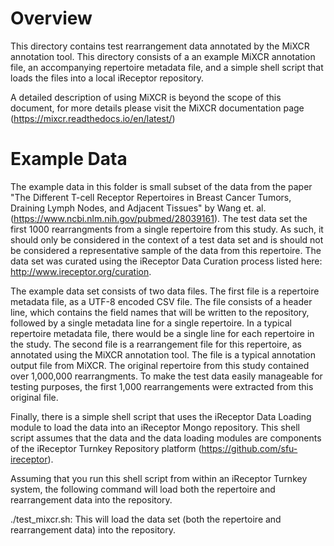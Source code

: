 # Overview 
This directory contains test rearrangement data annotated by the MiXCR annotation tool. This directory consists of a an example MiXCR annotation file, an accompanying repertoire metadata file, and a simple shell script that loads the files into a local iReceptor repository.

A detailed description of using MiXCR is beyond the scope of this document, for more details please visit the MiXCR documentation page (https://mixcr.readthedocs.io/en/latest/)

# Example Data

The example data in this folder is small subset of the data from the paper "The Different T-cell Receptor Repertoires in Breast Cancer Tumors, Draining Lymph Nodes, and Adjacent Tissues" by Wang et. al. (https://www.ncbi.nlm.nih.gov/pubmed/28039161). The test data set the first 1000 rearrangments from a single repertoire from this study. As such, it should only be considered in the context of a test data set and is should not be considered a representative sample of the data from this repertoire. The data set was curated using the iReceptor Data Curation process listed here: http://www.ireceptor.org/curation.

The example data set consists of two data files. The first file is a repertoire metadata file, as a UTF-8 encoded CSV file. The file consists of a header line, which contains the field names that will be written to the repository, followed by a single metadata line for a single repertoire. In a typical repertoire metadata file, there would be a single line for each repertoire in the study. The second file is a rearrangement file for this repertoire, as annotated using the MiXCR annotation tool. The file is a typical annotation output file from MiXCR. The original repertoire from this study contained over 1,000,000 rearrangments. To make the test data easily manageable for testing purposes, the first 1,000 rearrangements were extracted from this original file. 

Finally, there is a simple shell script that uses the iReceptor Data Loading module to load the data into an iReceptor Mongo repository. This shell script assumes that the data and the data loading modules are components of the iReceptor Turnkey Repository platform (https://github.com/sfu-ireceptor).

Assuming that you run this shell script from within an iReceptor Turnkey system, the following command will load both the repertoire and rearrangement data into the repository.

./test_mixcr.sh: This will load the data set (both the repertoire and rearrangement data) into the repository.
